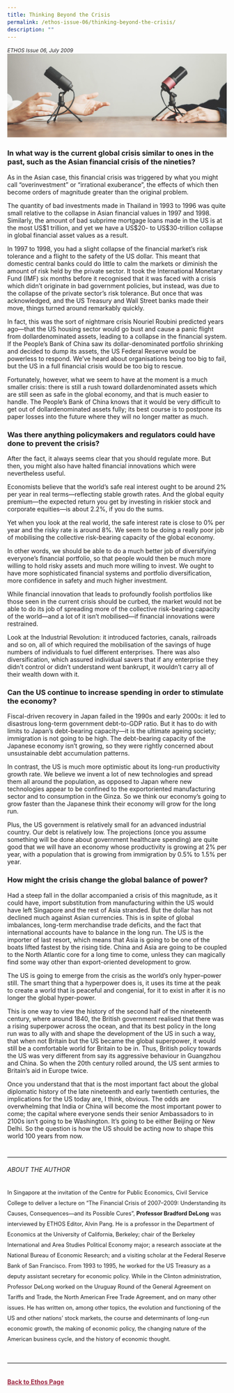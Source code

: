 ```yaml
---
title: Thinking Beyond the Crisis
permalink: /ethos-issue-06/thinking-beyond-the-crisis/
description: ""
---
```

<style>

.back a
{
	color: #9f2943;
	font-weight: bold;
}

#banner img
{
	width:100%;
}
	
.author
{
border-bottom: 1px solid black;
margin-top:40px;
padding-bottom:30px;
border-top: 1px solid black;	

}

.author p {
	font-size: 0.9em;
	line-height:24px !important;
	}	

.break
{
   border-top: 1px solid  black;
   border-bottom: 1px solid black;
	 padding:20px;
	text-align:center;
	margin-top:50px;
}
	
.break1
{
font-family: Georgia;
	font-size:20px;
	font-style: italic;
	font-weight: bold;
}

.boxheader {
	color: white !important;
	}	

.containerbox {
	background-color: #eceedb;
	border-radius: 10px;
	padding: 5%;
	margin-top: 5%;
	
	}	

li {
	font-size: 15px !important;
	
	}	

</style>

<em><small>ETHOS Issue 06, July 2009</small></em>
<img src="/images/Landing_Banner_Images/banner_interview.jpg">

  
<h3>In what way is the current global crisis similar to ones in the past, such as the Asian financial crisis of the nineties? </h3>  
  
<p>As in the Asian case, this financial crisis was triggered by what you might call “overinvestment” or “irrational exuberance”, the effects of which then become orders of magnitude greater than the original problem.</p>  
  
<p>The quantity of bad investments made in Thailand in 1993 to 1996 was quite small relative to the collapse in Asian financial values in 1997 and 1998. Similarly, the amount of bad subprime mortgage loans made in the US is at the most US$1 trillion, and yet we have a US$20- to US$30-trillion collapse in global financial asset values as a result.</p>  
  
<p>In 1997 to 1998, you had a slight collapse of the financial market’s risk tolerance and a flight to the safety of the US dollar. This meant that domestic central banks could do little to calm the markets or diminish the amount of risk held by the private sector. It took the International Monetary Fund (IMF) six months before it recognised that it was faced with a crisis which didn’t originate in bad government policies, but instead, was due to the collapse of the private sector’s risk tolerance. But once that was acknowledged, and the US Treasury and Wall Street banks made their move, things turned around remarkably quickly.</p>  
  
<p>In fact, this was the sort of nightmare crisis Nouriel Roubini predicted years ago—that the US housing sector would go bust and cause a panic flight from dollardenominated assets, leading to a collapse in the financial system. If the People’s Bank of China saw its dollar-denominated portfolio shrinking and decided to dump its assets, the US Federal Reserve would be powerless to respond. We’ve heard about organisations being too big to fail, but the US in a full financial crisis would be too big to rescue.</p>  
  
<p>Fortunately, however, what we seem to have at the moment is a much smaller crisis: there is still a rush toward dollardenominated assets which are still seen as safe in the global economy, and that is much easier to handle. The People’s Bank of China knows that it would be very difficult to get out of dollardenominated assets fully; its best course is to postpone its paper losses into the future where they will no longer matter as much.</p>  
  
<h3>Was there anything policymakers and regulators could have done to prevent the crisis? </h3>  
  
<p>After the fact, it always seems clear that you should regulate more. But then, you might also have halted financial innovations which were nevertheless useful.</p>  
  
<p>Economists believe that the world’s safe real interest ought to be around 2% per year in real terms—reflecting stable growth rates. And the global equity premium—the expected return you get by investing in riskier stock and corporate equities—is about 2.2%, if you do the sums.</p>  
  
<p>Yet when you look at the real world, the safe interest rate is close to 0% per year and the risky rate is around 8%. We seem to be doing a really poor job of mobilising the collective risk-bearing capacity of the global economy.</p>  
  
<p>In other words, we should be able to do a much better job of diversifying everyone’s financial portfolio, so that people would then be much more willing to hold risky assets and much more willing to invest. We ought to have more sophisticated financial systems and portfolio diversification, more confidence in safety and much higher investment.</p>  
  
<p>While financial innovation that leads to profoundly foolish portfolios like those seen in the current crisis should be curbed, the market would not be able to do its job of spreading more of the collective risk-bearing capacity of the world—and a lot of it isn’t mobilised—if financial innovations were restrained.</p>  
  
<p>Look at the Industrial Revolution: it introduced factories, canals, railroads and so on, all of which required the mobilisation of the savings of huge numbers of individuals to fuel different enterprises. There was also diversification, which assured individual savers that if any enterprise they didn’t control or didn’t understand went bankrupt, it wouldn’t carry all of their wealth down with it.</p>  
  
<h3>Can the US continue to increase spending in order to stimulate the economy?</h3>  
  
<p>Fiscal-driven recovery in Japan failed in the 1990s and early 2000s: it led to disastrous long-term government debt-to-GDP ratio. But it has to do with limits to Japan’s debt-bearing capacity—it is the ultimate ageing society; immigration is not going to be high. The debt-bearing capacity of the Japanese economy isn’t growing, so they were rightly concerned about unsustainable debt accumulation patterns.</p>  
  
<p>In contrast, the US is much more optimistic about its long-run productivity growth rate. We believe we invent a lot of new technologies and spread them all around the population, as opposed to Japan where new technologies appear to be confined to the exportoriented manufacturing sector and to consumption in the Ginza. So we think our economy’s going to grow faster than the Japanese think their economy will grow for the long run.</p>  
  
<p>Plus, the US government is relatively small for an advanced industrial country. Our debt is relatively low. The projections (once you assume something will be done about government healthcare spending) are quite good that we will have an economy whose productivity is growing at 2% per year, with a population that is growing from immigration by 0.5% to 1.5% per year.</p>  
  
<h3>How might the crisis change the global balance of power? </h3>  
  
<p>Had a steep fall in the dollar accompanied a crisis of this magnitude, as it could have, import substitution from manufacturing within the US would have left Singapore and the rest of Asia stranded. But the dollar has not declined much against Asian currencies. This is in spite of global imbalances, long-term merchandise trade deficits, and the fact that international accounts have to balance in the long run. The US is the importer of last resort, which means that Asia is going to be one of the boats lifted fastest by the rising tide. China and Asia are going to be coupled to the North Atlantic core for a long time to come, unless they can magically find some way other than export-oriented development to grow.</p>  
  
<p>The US is going to emerge from the crisis as the world’s only hyper–power still. The smart thing that a hyperpower does is, it uses its time at the peak to create a world that is peaceful and congenial, for it to exist in after it is no longer the global hyper-power.</p>  
  
<p>This is one way to view the history of the second half of the nineteenth century, where around 1840, the British government realised that there was a rising superpower across the ocean, and that its best policy in the long run was to ally with and shape the development of the US in such a way, that when not Britain but the US became the global superpower, it would still be a comfortable world for Britain to be in. Thus, British policy towards the US was very different from say its aggressive behaviour in Guangzhou and China. So when the 20th century rolled around, the US sent armies to Britain’s aid in Europe twice.</p>  
  
<p>Once you understand that that is the most important fact about the global diplomatic history of the late nineteenth and early twentieth centuries, the implications for the US today are, I think, obvious. The odds are overwhelming that India or China will become the most important power to come; the capital where everyone sends their senior Ambassadors to in 2100s isn’t going to be Washington. It’s going to be either Beijing or New Delhi. So the question is how the US should be acting now to shape this world 100 years from now.</p>  
  
<div class="author">  
  
<h6>ABOUT THE AUTHOR</h6>  
  
<p class="small-text">In Singapore at the invitation of the Centre for Public Economics, Civil Service College to deliver a lecture on “The Financial Crisis of 2007–2009: Understanding its Causes, Consequences—and its Possible Cures”, <strong>Professor Bradford DeLong</strong> was interviewed by ETHOS Editor, Alvin Pang. He is a professor in the Department of Economics at the University of California, Berkeley; chair of the Berkeley International and Area Studies Political Economy major; a research associate at the National Bureau of Economic Research; and a visiting scholar at the Federal Reserve Bank of San Francisco. From 1993 to 1995, he worked for the US Treasury as a deputy assistant secretary for economic policy. While in the Clinton administration, Professor DeLong worked on the Uruguay Round of the General Agreement on Tariffs and Trade, the North American Free Trade Agreement, and on many other issues. He has written on, among other topics, the evolution and functioning of the US and other nations’ stock markets, the course and determinants of long-run economic growth, the making of economic policy, the changing nature of the American business cycle, and the history of economic thought.</p>  
  
</div>




<br>
<br>	
<div class="back">
<a href="/ethos/">Back to Ethos Page</a>	
</div>